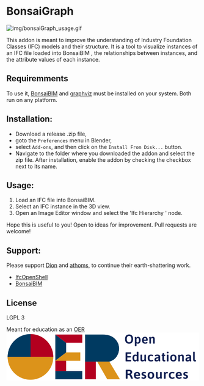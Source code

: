 # BonsaiGraph


![img/bonsaiGraph_usage.gif](img/bonsaiGraph_usage.gif)

This addon is meant to improve the understanding of Industry Foundation Classes (IFC) models and their structure. It is a tool to visualize instances of an IFC file loaded into BonsaiBIM , the relationships between instances, and the attribute values of each instance.

## Requiremments
To use it, [BonsaiBIM](https://extensions.blender.org/add-ons/bonsai/) and [graphviz](https://www.graphviz.org/) must be installed on your system. Both run on any platform.

## Installation:
- Download a release .zip file,
- goto the `Preferences` menu in Blender,
- select `Add-ons`, and then click on the `Install From Disk...` button.
- Navigate to the folder where you downloaded the addon and select the zip file. After installation, enable the addon by checking the checkbox next to its name.

## Usage:
1. Load an IFC file into BonsaiBIM.
2. Select an IFC instance in the 3D view.
3. Open an Image Editor window and select the 'Ifc Hierarchy ' node.

Hope this is useful to you!
Open to ideas for improvement.
Pull requests are welcome!


## Support:

Please support [Dion](https://github.com/Moult) and [athoms](https://github.com/aothms), to continue their earth-shattering work.  
- [IfcOpenShell](https://github.com/IfcOpenShell/IfcOpenShell)
- [BonsaiBIM](https://github.com/Bonsai-Blender/BonsaiBIM)

## License
LGPL 3

Meant for education as an  [OER](https://en.wikipedia.org/wiki/Open_educational_resources)
![OER Logo](img/OER_Banner_CC0.png)
